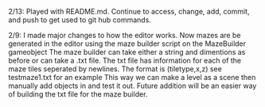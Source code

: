 2/13:
	Played with README.md. Continue to access, change, add, commit, and push to get used to git hub commands. 

2/9:
	I made major changes to how the editor works. Now mazes are be generated in the editor using the maze builder script on the MazeBuilder gameobject
	The maze builder can take either a string and dimentions as before or can take a .txt file.
	The txt file has information for each of the maze tiles seperated by newlines. The format is (tiletype,x,z) see testmaze1.txt for an example
	This way we can make a level as a scene then manually add objects in and test it out.
	Future addition will be an easier way of building the txt file for the maze builder.
	